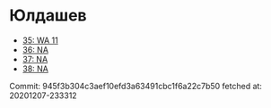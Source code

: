 # Юлдашев
- [35: WA 11](35.md)
- [36: NA](36.md)
- [37: NA](37.md)
- [38: NA](38.md)

Commit: 945f3b304c3aef10efd3a63491cbc1f6a22c7b50
 fetched at: 20201207-233312
